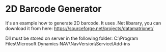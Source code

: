 # 2D Barcode Generator
It's an example how to generate 2D barcode.
It uses .Net libarary, you can download it from here:
https://sourceforge.net/projects/datamatrixnet/

Dll must be stored on server in the following folder:
C:\Program Files\Microsoft Dynamics NAV\NavVersion\Service\Add-ins
